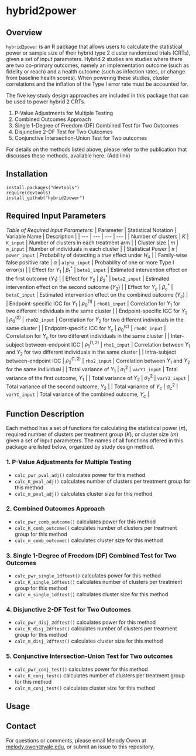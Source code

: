 # hybrid2power

## Overview

`hybrid2power` is an R package that allows users to calculate the statistical power or sample size of their hybrid type 2 cluster randomized trials (CRTs), given a set of input parameters. Hybrid 2 studies are studies where there are two co-primary outcomes, namely an implementation outcome (such as fidelity or reach) and a health outcome (such as infection rates, or change from baseline health scores). When powering these studies, cluster correlations and the inflation of the Type I error rate must be accounted for.

The five key study design approaches are included in this package that can be used to power hybrid 2 CRTs. 
1. P-Value Adjustments for Multiple Testing
2. Combined Outcomes Approach
3. Single 1-Degree of Freedom (DF) Combined Test for Two Outcomes
4. Disjunctive 2-DF Test for Two Outcomes
5. Conjunctive Intersection-Union Test for Two outcomes

 For details on the methods listed above, please refer to the publication that discusses these methods, available here. (Add link)

## Installation

```
install.packages("devtools")
require(devtools)
install_github("hybrid2power")
```

## Required Input Parameters

_Table of Required Input Parameters:_
| Parameter | Statistical Notation | Variable Name | Description |
| ---                             | ---           | --- | --- |
| Number of clusters              | $K$              | `K_input`     | Number of clusters in each treatment arm |
| Cluster size                    | $m$              | `m_input`     | Number of individuals in each cluster |
| Statistical Power               | $\pi$            | `power_input` | Probability of detecting a true effect under $H_A$ |
| Family-wise false positive rate | $\alpha$         | `alpha_input` | Probability of one or more Type I error(s) |
| Effect for $Y_1$                | $\beta_1^*$      | `beta1_input` | Estimated intervention effect on the first outcome ($Y_1$) |
| Effect for $Y_2$                | $\beta_2^*$      | `beta2_input` | Estimated intervention effect on the second outcome ($Y_2$) |
| Effect for $Y_c$                | $\beta_c^*$      | `betaC_input` | Estimated intervention effect on the combined outcome ($Y_c$) |
| Endpoint-specific ICC for $Y_1$ | $\rho_0^{(1)}$   | `rho01_input` | Correlation for $Y_1$ for two different individuals in the same cluster |
| Endpoint-specific ICC for $Y_2$ | $\rho_0^{(2)}$   | `rho02_input` | Correlation for $Y_2$ for two different individuals in the same cluster |
| Endpoint-specific ICC for $Y_c$ | $\rho_0^{(c)}$   | `rho0C_input` | Correlation for $Y_c$ for two different individuals in the same cluster |
| Inter-subject between-endpoint ICC | $\rho_1^{(1,2)}$ | `rho1_input`  | Correlation between $Y_1$ and $Y_2$ for two different individuals in the same cluster |
| Intra-subject between-endpoint ICC | $\rho_2^{(1,2)}$ | `rho2_input`  | Correlation between $Y_1$ and $Y_2$ for the same individual |
| Total variance of $Y_1$ | $\sigma_1^2$     | `varY1_input` | Total variance of the first outcome, $Y_1$ |
| Total variance of $Y_2$ | $\sigma_2^2$     | `varY2_input` | Total variance of the second outcome, $Y_2$ |
| Total variance of $Y_c$ | $\sigma_c^2$     | `varYC_input` | Total variance of the combined outcome, $Y_c$ |

## Function Description

Each method has a set of functions for calculating the statistical power ($\pi$), required number of clusters per treatment group ($K$), or cluster size ($m$) given a set of input parameters. The names of all functions offered in this package are listed below, organized by study design method.

### 1. P-Value Adjustments for Multiple Testing

- `calc_pwr_pval_adj()` calculates power for this method
- `calc_K_pval_adj()` calculates number of clusters per treatment group for this method
- `calc_m_pval_adj()` calculates cluster size for this method

### 2. Combined Outcomes Approach

- `calc_pwr_comb_outcome()` calculates power for this method
- `calc_K_comb_outcome()` calculates number of clusters per treatment group for this method
- `calc_m_comb_outcome()` calculates cluster size for this method

### 3. Single 1-Degree of Freedom (DF) Combined Test for Two Outcomes

- `calc_pwr_single_1dftest()` calculates power for this method
- `calc_K_single_1dftest()` calculates number of clusters per treatment group for this method
- `calc_m_single_1dftest()` calculates cluster size for this method

### 4. Disjunctive 2-DF Test for Two Outcomes

- `calc_pwr_disj_2dftest()` calculates power for this method
- `calc_K_disj_2dftest()` calculates number of clusters per treatment group for this method
- `calc_m_disj_2dftest()` calculates cluster size for this method

### 5. Conjunctive Intersection-Union Test for Two outcomes

- `calc_pwr_conj_test()` calculates power for this method
- `calc_K_conj_test()` calculates number of clusters per treatment group for this method
- `calc_m_conj_test()` calculates cluster size for this method

## Usage 

## Contact

For questions or comments, please email Melody Owen at melody.owen@yale.edu, or submit an issue to this repository. 
